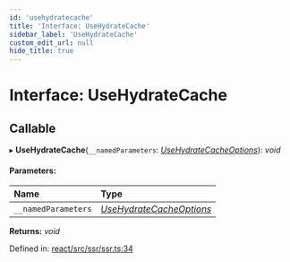```yaml
---
id: 'usehydratecache'
title: 'Interface: UseHydrateCache'
sidebar_label: 'UseHydrateCache'
custom_edit_url: null
hide_title: true
---
```


# Interface: UseHydrateCache

## Callable

▸ **UseHydrateCache**(`__namedParameters`: [_UseHydrateCacheOptions_](usehydratecacheoptions.md)): _void_

#### Parameters:

| Name                | Type                                                  |
| :------------------ | :---------------------------------------------------- |
| `__namedParameters` | [_UseHydrateCacheOptions_](usehydratecacheoptions.md) |

**Returns:** _void_

Defined in: [react/src/ssr/ssr.ts:34](https://github.com/PabloSzx/gqless/blob/master/packages/react/src/ssr/ssr.ts#L34)
